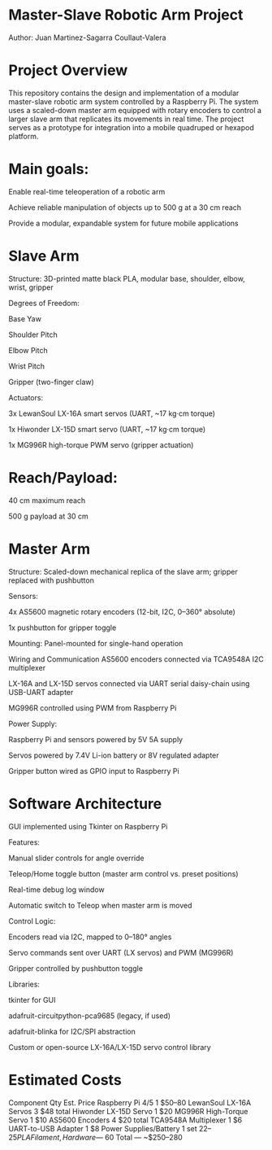 # Master-Slave Robotic Arm Project 

Author: Juan Martinez-Sagarra Coullaut-Valera

# Project Overview 

This repository contains the design and implementation of a modular master-slave robotic arm system controlled by a Raspberry Pi. The system uses a scaled-down master arm equipped with rotary encoders to control a larger slave arm that replicates its movements in real time. The project serves as a prototype for integration into a mobile quadruped or hexapod platform.

# Main goals:

Enable real-time teleoperation of a robotic arm

Achieve reliable manipulation of objects up to 500 g at a 30 cm reach

Provide a modular, expandable system for future mobile applications

# Slave Arm
Structure: 3D-printed matte black PLA, modular base, shoulder, elbow, wrist, gripper

Degrees of Freedom:

Base Yaw

Shoulder Pitch

Elbow Pitch

Wrist Pitch

Gripper (two-finger claw)

Actuators:

3x LewanSoul LX-16A smart servos (UART, ~17 kg·cm torque)

1x Hiwonder LX-15D smart servo (UART, ~17 kg·cm torque)

1x MG996R high-torque PWM servo (gripper actuation)


# Reach/Payload:

40 cm maximum reach

500 g payload at 30 cm

# Master Arm
Structure: Scaled-down mechanical replica of the slave arm; gripper replaced with pushbutton

Sensors:

4x AS5600 magnetic rotary encoders (12-bit, I2C, 0–360° absolute)

1x pushbutton for gripper toggle

Mounting: Panel-mounted for single-hand operation

Wiring and Communication
AS5600 encoders connected via TCA9548A I2C multiplexer

LX-16A and LX-15D servos connected via UART serial daisy-chain using USB-UART adapter

MG996R controlled using PWM from Raspberry Pi

Power Supply:

Raspberry Pi and sensors powered by 5V 5A supply

Servos powered by 7.4V Li-ion battery or 8V regulated adapter

Gripper button wired as GPIO input to Raspberry Pi

# Software Architecture
GUI implemented using Tkinter on Raspberry Pi

Features:

Manual slider controls for angle override

Teleop/Home toggle button (master arm control vs. preset positions)

Real-time debug log window

Automatic switch to Teleop when master arm is moved

Control Logic:

Encoders read via I2C, mapped to 0–180° angles

Servo commands sent over UART (LX servos) and PWM (MG996R)

Gripper controlled by pushbutton toggle

Libraries:

tkinter for GUI

adafruit-circuitpython-pca9685 (legacy, if used)

adafruit-blinka for I2C/SPI abstraction

Custom or open-source LX-16A/LX-15D servo control library

# Estimated Costs
Component	Qty	Est. Price
Raspberry Pi 4/5	1	$50–80
LewanSoul LX-16A Servos	3	$48 total
Hiwonder LX-15D Servo	1	$20
MG996R High-Torque Servo	1	$10
AS5600 Encoders	4	$20 total
TCA9548A Multiplexer	1	$6
UART-to-USB Adapter	1	$8
Power Supplies/Battery	1 set	$22–25
PLA Filament, Hardware	—	~$60
Total	—	~$250–280

